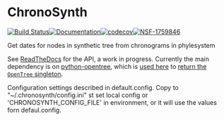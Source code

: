 # ChronoSynth


[![Build
Status](https://travis-ci.org/OpenTreeOfLife/ChronoSynth.svg?branch=main)](https://travis-ci.org/OpenTreeOfLife/ChronoSynth)[![Documentation](https://readthedocs.org/projects/chronosynth/badge/?version=latest&style=flat)](https://chronosynth.readthedocs.io/en/latest/)[![codecov](https://codecov.io/gh/OpenTreeOfLife/ChronoSynth/branch/main/graph/badge.svg)](https://codecov.io/gh/OpenTreeOfLife/ChronoSynth)[![NSF-1759846](https://img.shields.io/badge/NSF-1759846-blue.svg)](https://nsf.gov/awardsearch/showAward?AWD_ID=1759846) 

Get dates for nodes in synthetic tree from chronograms  in phylesystem

See [ReadTheDocs](https://chronosynth.readthedocs.io/en/latest/index.html) for the API, a work in progress. Currently the main dependency is on [python-opentree](https://github.com/OpenTreeOfLife/python-opentree), which is [used here](https://github.com/OpenTreeOfLife/ChronoSynth/blob/main/chronosynth/chronogram.py#L9) to [return the `OpenTree` singleton](https://github.com/OpenTreeOfLife/python-opentree/blob/main/opentree/ot_object.py#L51).


Configuration settings described in default.config. 
Copy to  "~/.chronosynth/config.ini" st set local config or 
'CHRONOSYNTH_CONFIG_FILE' in environment,
or it will use the values forn defaul.config.
